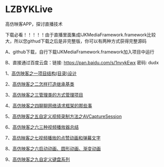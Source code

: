 # LZBYKLive
高仿映客APP，探讨直播技术

下载必看！！！！！由于直播里面集成IJKMediaFramework.framework比较大，所以您githud下载之后是非完整版，你可以有两种方式获得完整源码

A、github下载，自行下载IJKMediaFramework.framework加入项目中运行

B、直接通过百度云盘：链接: https://pan.baidu.com/s/1nvykEwx 密码: dudx

1、[高仿映客之一项目结构(目录)设计](http://www.jianshu.com/p/ae927783c390)

2、[高仿映客之二怎样打造继承基类](http://www.jianshu.com/p/56c0f19ff895)

3、[高仿映客之三管理类的方式管理项目](http://www.jianshu.com/p/9e8dcf28feb1)

4、[高仿映客之四聊聊网络请求框架的那些事](http://www.jianshu.com/p/47d68fd37551)

5、[高仿映客之五自定义视频录制方法之AVCaptureSession](http://www.jianshu.com/p/70084199b5b5)

6、[高仿映客之六三种视频播放器总结](http://www.jianshu.com/p/aad10ea17798)

7、[高仿映客之七视频播放的点赞动画和弹幕文字](http://www.jianshu.com/p/3114d7e050e5)

8、[高仿映客之六启动动画、圆形动画、渐变动画](http://www.jianshu.com/p/7ebfc07da02b)

9、[高仿映客之九自定义键盘系列](http://www.jianshu.com/p/b5ba7d085168)
